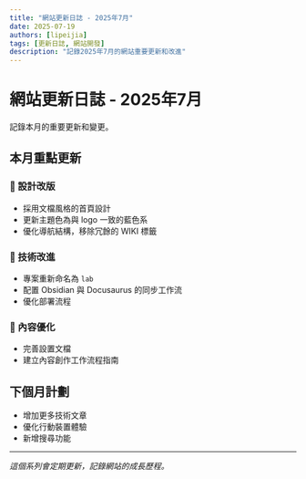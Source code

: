 ```yaml
---
title: "網站更新日誌 - 2025年7月"
date: 2025-07-19
authors: [lipeijia]
tags: [更新日誌, 網站開發]
description: "記錄2025年7月的網站重要更新和改進"
---
```


# 網站更新日誌 - 2025年7月

記錄本月的重要更新和變更。

<!-- truncate -->

## 本月重點更新

### 🎨 設計改版
- 採用文檔風格的首頁設計
- 更新主題色為與 logo 一致的藍色系
- 優化導航結構，移除冗餘的 WIKI 標籤

### 🔧 技術改進
- 專案重新命名為 `lab`
- 配置 Obsidian 與 Docusaurus 的同步工作流
- 優化部署流程

### 📝 內容優化
- 完善設置文檔
- 建立內容創作工作流程指南

## 下個月計劃

- 增加更多技術文章
- 優化行動裝置體驗
- 新增搜尋功能

---

*這個系列會定期更新，記錄網站的成長歷程。*
